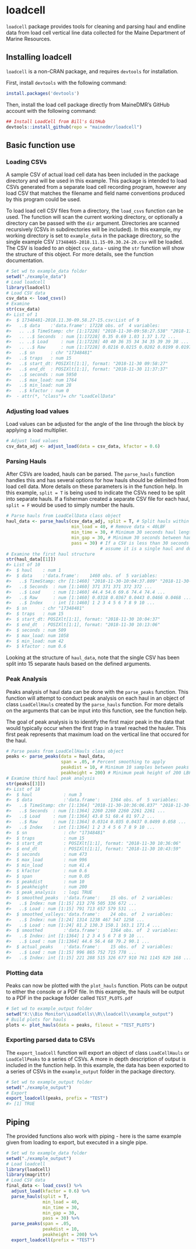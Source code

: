 <!-- README.md is generated from README.Rmd. Please edit that file -->

loadcell
========

`loadcell` package provides tools for cleaning and parsing haul and
endline data from load cell vertical line data collected for the Maine
Department of Marine Resources.

Installing loadcell
-------------------

`loadcell` is a non-CRAN package, and requires `devtools` for
installation.

First, install `devtools` with the following command:

``` r
install.packages('devtools')
```

Then, install the load cell package directly from MaineDMR’s GitHub account
with the following command:

``` r
## Install LoadCell from Bill's GitHub
devtools::install_github(repo = "mainedmr/loadcell")
```

Basic function use
------------------

### Loading CSVs

A sample CSV of actual load cell data has been included in the package
directory and will be used in this example. This package is intended to
load CSVs generated from a separate load cell recording program, however
any load CSV that matches the filename and field name conventions
produced by this program could be used.

To load load cell CSV files from a directory, the `load_csvs` function
can be used. The function will scan the current working directory, or
optionally a directory can be passed with the `dir` argument.
Directories are scanned recursively (CSVs in subdirectories will be
included). In this example, my working directory is set to
`example_data` in the package directory, so the single example CSV
`17348465-2018.11.15-09.30.24-20.csv` will be loaded. The CSV is loaded
to an object `csv_data` - using the `str` function will show the
structure of this object. For more details, see the function
documentation.

``` r
# Set wd to example_data folder
setwd("./example_data")
# Load loadcell
library(loadcell)
# Load CSV data
csv_data <- load_csvs()
# Examine
str(csv_data)
#> List of 1
#>  $ 17348481-2018.11.30-09.58.27-15.csv:List of 9
#>   ..$ data    :'data.frame': 17228 obs. of  4 variables:
#>   .. ..$ TimeStamp: chr [1:17228] "2018-11-30-09:58:27.538" "2018-11-30-09:58:27.877" "2018-11-30-09:58:28.220" "2018-11-30-09:58:28.554" ...
#>   .. ..$ Seconds  : num [1:17228] 0.35 0.69 1.03 1.37 1.72 ...
#>   .. ..$ Load     : num [1:17228] 40 40 36 35 34 34 35 39 39 38 ...
#>   .. ..$ Raw      : num [1:17228] 0.0216 0.0215 0.0202 0.0199 0.0197 ...
#>   ..$ sn      : chr "17348481"
#>   ..$ traps   : num 15
#>   ..$ start_dt: POSIXlt[1:1], format: "2018-11-30 09:58:27"
#>   ..$ end_dt  : POSIXlt[1:1], format: "2018-11-30 11:37:37"
#>   ..$ seconds : num 5950
#>   ..$ max_load: num 1764
#>   ..$ min_load: num 28
#>   ..$ kfactor : num 0
#>  - attr(*, "class")= chr "LoadCellData"
```

### Adjusting load values

Load values can be adjusted for the angle of the line through the block
by applying a load multiplier.

``` r
# Adjust load values
csv_data_adj <- adjust_load(data = csv_data, kfactor = 0.6)
```

### Parsing Hauls

After CSVs are loaded, hauls can be parsed. The `parse_hauls` function
handles this and has several options for how hauls should be delimited
from load cell data. More details on these parameters is in the function
help. In this example, `split = T` is being used to indicate the CSVs
need to be split into separate hauls. If a fisherman created a separate
CSV file for each haul, `split = F` would be used to simply number the
hauls.

``` r
# Parse hauls from LoadCellData class object
haul_data <- parse_hauls(csv_data_adj, split = T, # Split hauls within CSV
                         min_load = 40, # Remove data < 40LBF
                         min_time = 30, # Minimum 30 seconds haul length
                         min_gap = 30, # Minimum 30 seconds between hauls
                         pass = 30) # If a CSV is less than 30 seconds long,
                                    # assume it is a single haul and do not split
# Examine the first haul structure
str(haul_data[[1]])
#> List of 10
#>  $ haul    : num 1
#>  $ data    :'data.frame':    1460 obs. of  5 variables:
#>   ..$ TimeStamp: chr [1:1460] "2018-11-30-10:04:37.809" "2018-11-30-10:04:38.154" "2018-11-30-10:04:38.501" "2018-11-30-10:04:38.838" ...
#>   ..$ Seconds  : num [1:1460] 371 371 371 372 372 ...
#>   ..$ Load     : num [1:1460] 44.4 54.6 69.6 74.4 74.4 ...
#>   ..$ Raw      : num [1:1460] 0.0318 0.0367 0.0443 0.0466 0.0468 ...
#>   ..$ Index    : int [1:1460] 1 2 3 4 5 6 7 8 9 10 ...
#>  $ sn      : chr "17348481"
#>  $ traps   : num 15
#>  $ start_dt: POSIXlt[1:1], format: "2018-11-30 10:04:37"
#>  $ end_dt  : POSIXlt[1:1], format: "2018-11-30 10:13:06"
#>  $ seconds : num 509
#>  $ max_load: num 1058
#>  $ min_load: num 42
#>  $ kfactor : num 0.6
```

Looking at the structure of `haul_data`, note that the single CSV has
been split into 15 separate hauls based on the defined arguments.

### Peak Analysis

Peaks analysis of haul data can be done with the `parse_peaks` function.
This function will attempt to conduct peak analysis on each haul in an
object of class `LoadCellHauls` created by the `parse_hauls` function.
For more details on the arguments that can be input into this function,
see the function help.

The goal of peak analysis is to identify the first major peak in the
data that would typically occur when the first trap in a trawl reached
the hauler. This first peak represents that maximum load on the vertical
line that occured for the haul.

``` r
# Parse peaks from LoadCellHauls class object
peaks <- parse_peaks(data = haul_data, 
                     span = .05, # Percent smoothing to apply
                     peakdist = 10, # Minimum 10 samples between peaks
                     peakheight = 200) # Minimum peak height of 200 LBF
# Examine third haul peak analysis
str(peaks[[3]])
#> List of 18
#>  $ haul            : num 3
#>  $ data            :'data.frame':    1364 obs. of  5 variables:
#>   ..$ TimeStamp: chr [1:1364] "2018-11-30-10:36:06.837" "2018-11-30-10:36:07.186" "2018-11-30-10:36:07.537" "2018-11-30-10:36:07.866" ...
#>   ..$ Seconds  : num [1:1364] 2260 2260 2260 2261 2261 ...
#>   ..$ Load     : num [1:1364] 43.8 51 68.4 81 97.2 ...
#>   ..$ Raw      : num [1:1364] 0.0314 0.035 0.0437 0.0499 0.058 ...
#>   ..$ Index    : int [1:1364] 1 2 3 4 5 6 7 8 9 10 ...
#>  $ sn              : chr "17348481"
#>  $ traps           : num 15
#>  $ start_dt        : POSIXlt[1:1], format: "2018-11-30 10:36:06"
#>  $ end_dt          : POSIXlt[1:1], format: "2018-11-30 10:43:59"
#>  $ seconds         : num 473
#>  $ max_load        : num 996
#>  $ min_load        : num 41.4
#>  $ kfactor         : num 0.6
#>  $ span            : num 0.05
#>  $ peakdist        : num 10
#>  $ peakheight      : num 200
#>  $ peak_analysis   : logi TRUE
#>  $ smoothed_peaks  :'data.frame':    15 obs. of  2 variables:
#>   ..$ Index: num [1:15] 213 276 505 336 672 ...
#>   ..$ Load : num [1:15] 791 713 657 579 531 ...
#>  $ smoothed_valleys:'data.frame':    24 obs. of  2 variables:
#>   ..$ Index: num [1:24] 1314 1238 467 547 1258 ...
#>   ..$ Load : num [1:24] 81.2 130.3 150.1 163.1 171.4 ...
#>  $ smoothed        :'data.frame':    1364 obs. of  2 variables:
#>   ..$ Index: int [1:1364] 1 2 3 4 5 6 7 8 9 10 ...
#>   ..$ Load : num [1:1364] 44.6 56.4 68 79.2 90.1 ...
#>  $ actual_peaks    :'data.frame':    15 obs. of  2 variables:
#>   ..$ Load : num [1:15] 996 865 752 715 778 ...
#>   ..$ Index: int [1:15] 221 288 515 326 677 910 761 1145 829 168 ...
```

### Plotting data

Peaks can now be plotted with the `plot_hauls` function. Plots can be
output to either the console or a PDF file. In this example, the hauls
will be output to a PDF in the package folder called `TEST_PLOTS.pdf`

``` r
# Set wd to example_output folder
setwd("X:\\Bio Monitor\\LoadCells\\R\\loadcell\\example_output")
# Build plots for hauls
plots <- plot_hauls(data = peaks, fileout = "TEST_PLOTS")
```

### Exporting parsed data to CSVs

The `export_loadcell` function will export an object of class
`LoadCellHauls` or `LoadCellPeaks` to a series of CSVs. A more in depth
description of output is included in the function help. In this example,
the data has been exported to a series of CSVs in the `example_output`
folder in the package directory.

``` r
# Set wd to example_output folder
setwd("./example_output")
# Export
export_loadcell(peaks, prefix = "TEST")
#> [1] TRUE
```

Piping
------

The provided functions also work with piping - here is the same example
given from loading to export, but executed in a single pipe.

``` r
# Set wd to example_data folder
setwd("./example_output")
# Load loadcell
library(loadcell)
library(magrittr)
# Load CSV data
final_data <- load_csvs() %>%
  adjust_load(kfactor = 0.6) %>%
  parse_hauls(split = T,
              min_load = 40,
              min_time = 30,
              min_gap = 30,
              pass = 30) %>%
  parse_peaks(span = .05,
              peakdist = 10,
              peakheight = 200) %>%
  export_loadcell(prefix = "TEST")
  
```
